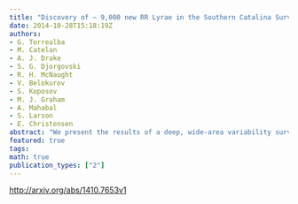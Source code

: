 ```yaml
---
title: "Discovery of ~ 9,000 new RR Lyrae in the Southern Catalina Surveys"
date: 2014-10-28T15:18:19Z
authors:
- G. Torrealba
- M. Catelan
- A. J. Drake
- S. G. Djorgovski
- R. H. McNaught
- V. Belokurov
- S. Koposov
- M. J. Graham
- A. Mahabal
- S. Larson
- E. Christensen
abstract: "We present the results of a deep, wide-area variability survey in the Southern hemisphere, the first of its kind. As part of the Catalina Sky Surveys, the Siding Spring Survey (SSS) has covered $14,800$ square degrees in the declination range of $-75^{circ}leqdeltaleq-15^{circ}$. To mine the enormous SSS dataset efficiently we have developed two algorithms: Automatic Period Selection (APS) and Automatic Fourier Decomposition (AFD), which aim to sharpen the period estimation and produce robust lightcurve models. Armed with the APS and AFD outputs we classify $10,540$ ab-type RR Lyrae (RRab) stars ($sim$90% of which are new) across the Southern sky. As well as the positional information we supply photometric metallicities, and unreddened distances.   For the RRab stars in the halo, a study of the photometric metallicity distribution reveals a nearly Gaussian shape with a mean metallicity of ${rm [Fe/H]}=-1.4$ dex and a dispersion of $0.3$ dex. A spatial study of the RRab metallicities shows no significant radial gradient in the first $sim7$ kpc from the Galaxy center. However, further out, a small negative gradient is clearly present. This is complemented by a very obvious correlation of the mean RR Lyrae metallicity with distance above the Galactic plane, $z$. We have also carried out an initial substructure search using the discovered RRab, and present the properties of the candidates with significance greater than $2 sigma$. Most prominent among these is a southern extension of the Sagittarius dwarf galaxy's stream system, reaching down to declinations $sim -40deg$."
featured: true
tags:
math: true
publication_types: ["2"]
---
```

http://arxiv.org/abs/1410.7653v1
